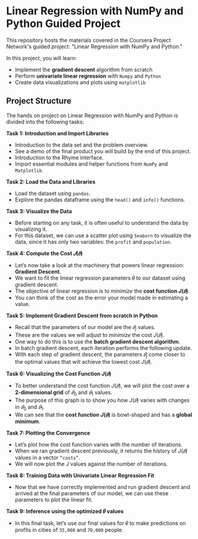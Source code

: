 # Linear Regression with NumPy and Python Guided Project

This repository hosts the materials covered in the Coursera Project Network's guided project: "Linear Regression with NumPy and Python."

In this project, you will learn:

* Implement the **gradient descent** algorithm from scratch
* Perform **univariate linear regression** with `Numpy` and `Python`
* Create data visualizations and plots using `matplotlib`

## Project Structure

The hands on project on Linear Regression with NumPy and Python is divided into the following tasks:

**Task 1: Introduction and Import Libraries**

* Introduction to the data set and the problem overview.
* See a demo of the final product you will build by the end of this project.
* Introduction to the Rhyme interface.
* Import essential modules and helper functions from `NumPy` and `Matplotlib`.

**Task 2: Load the Data and Libraries**

* Load the dataset using `pandas`.
* Explore the pandas dataframe using the `head()` and `info()` functions.

**Task 3: Visualize the Data**

* Before starting on any task, it is often useful to understand the data by visualizing it. 
* For this dataset, we can use a scatter plot using `Seaborn` to visualize the data, since it has only two variables: the `profit` and `population`.


**Task 4: Compute the Cost $𝐽(𝜃)$**

* Let’s now take a look at the machinery that powers linear regression: **Gradient Descent**.  
* We want to fit the linear regression parameters 𝜃 to our dataset using gradient descent.
* The objective of linear regression is to *minimize* the **cost function $J(𝜃)$**.
* You can think of the cost as the error your model made in estimating a value.

**Task 5: Implement Gradient Descent from scratch in Python**

* Recall that the parameters of our model are the $𝜃_j$ values. 
* These are the values we will adjust to *minimize* the cost $J(𝜃$). 
* One way to do this is to use the **batch gradient descent algorithm**.
* In batch gradient descent, each iteration performs the following update. 
* With each step of gradient descent, the parameters $𝜃_j$ come closer to the optimal values that will achieve the lowest cost $J(𝜃)$. 

**Task 6: Visualizing the Cost Function $J(𝜃)$**

* To better understand the cost function $J(𝜃)$, we will plot the cost over a **2-dimensional grid** of $𝜃_0$ and $𝜃_1$ values.
* The purpose of this graph is to show you how $J(𝜃)$ varies with changes in $𝜃_0$ and $𝜃_1$. 
* We can see that the **cost function $J(𝜃)$** is bowl-shaped and has a **global minimum**. 

**Task 7: Plotting the Convergence**

* Let’s plot how the cost function varies with the number of iterations. 
* When we ran gradient descent previously, it returns the history of $J(𝜃)$ values in a vector `“costs”`. 
* We will now plot the J values against the number of iterations. 

**Task 8: Training Data with Univariate Linear Regression Fit**

* Now that we have correctly implemented and run gradient descent and arrived at the final parameters of our model, we can use these parameters to plot the linear fit. 

**Task 9: Inference using the optimized 𝜃 values**

* In this final task, let’s use our final values for 𝜃 to make predictions on profits in cities of `35,000` and `70,000` people. 
